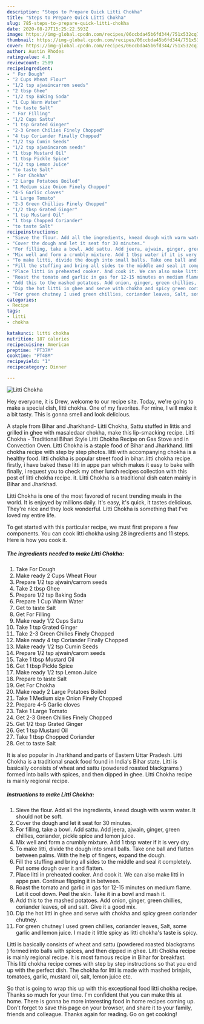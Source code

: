 ```yaml
---
description: "Steps to Prepare Quick Litti Chokha"
title: "Steps to Prepare Quick Litti Chokha"
slug: 785-steps-to-prepare-quick-litti-chokha
date: 2020-08-27T15:25:22.593Z
image: https://img-global.cpcdn.com/recipes/06ccbda45b6fd344/751x532cq70/litti-chokha-recipe-main-photo.jpg
thumbnail: https://img-global.cpcdn.com/recipes/06ccbda45b6fd344/751x532cq70/litti-chokha-recipe-main-photo.jpg
cover: https://img-global.cpcdn.com/recipes/06ccbda45b6fd344/751x532cq70/litti-chokha-recipe-main-photo.jpg
author: Austin Rhodes
ratingvalue: 4.8
reviewcount: 2589
recipeingredient:
- " For Dough"
- "2 Cups Wheat Flour"
- "1/2 tsp ajwaincarrom seeds"
- "2 tbsp Ghee"
- "1/2 tsp Baking Soda"
- "1 Cup Warm Water"
- "to taste Salt"
- " For Filling"
- "1/2 Cups Sattu"
- "1 tsp Grated Ginger"
- "2-3 Green Chilies Finely Chopped"
- "4 tsp Coriander Finally Chopped"
- "1/2 tsp Cumin Seeds"
- "1/2 tsp ajwaincarom seeds"
- "1 tbsp Mustard Oil"
- "1 tbsp Pickle Spice"
- "1/2 tsp Lemon Juice"
- "to taste Salt"
- " For Chokha"
- "2 Large Potatoes Boiled"
- "1 Medium size Onion Finely Chopped"
- "4-5 Garlic cloves"
- "1 Large Tomato"
- "2-3 Green Chillies Finely Chopped"
- "1/2 tbsp Grated Ginger"
- "1 tsp Mustard Oil"
- "1 tbsp Chopped Coriander"
- "to taste Salt"
recipeinstructions:
- "Sieve the flour. Add all the ingredients, knead dough with warm water. It should not be soft."
- "Cover the dough and let it seat for 30 minutes."
- "For filling, take a bowl. Add sattu. Add jeera, ajwain, ginger, green chillies, coriander, pickle spice and lemon juice."
- "Mix well and form a crumbly mixture. Add 1 tbsp water if it is very dry."
- "To make litti, divide the dough into small balls. Take one ball and flatten between palms. With the help of fingers, expand the dough."
- "Fill the stuffing and bring all sides to the middle and seal it completely. Put some dough over it and flatten."
- "Place litti in preheated cooker. And cook it. We can also make litti in appe pan. Continue flipping it in between."
- "Roast the tomato and garlic in gas for 12-15 minutes on medium flame. Let it cool down. Peel the skin. Take it in a bowl and mash it."
- "Add this to the mashed potatoes. Add onion, ginger, green chillies, coriander leaves, oil and salt. Give it a good mix."
- "Dip the hot litti in ghee and serve with chokha and spicy green coriander chutney."
- "For green chutney I used green chillies, coriander leaves, Salt, some garlic and lemon juice. I made it little spicy as litti chokha&#39;s taste is spicy."
categories:
- Recipe
tags:
- litti
- chokha

katakunci: litti chokha 
nutrition: 187 calories
recipecuisine: American
preptime: "PT37M"
cooktime: "PT48M"
recipeyield: "1"
recipecategory: Dinner

---
```



![Litti Chokha](https://img-global.cpcdn.com/recipes/06ccbda45b6fd344/751x532cq70/litti-chokha-recipe-main-photo.jpg)

Hey everyone, it is Drew, welcome to our recipe site. Today, we're going to make a special dish, litti chokha. One of my favorites. For mine, I will make it a bit tasty. This is gonna smell and look delicious.

A staple from Bihar and Jharkhand- Litti Chokha, Sattu stuffed in littis and grilled in ghee with masaledaar chokha, make this lip-smacking recipe. Litti Chokha - Traditional Bihari Style Litti Chokha Recipe on Gas Stove and in Convection Oven. Litti Chokha is a staple food of Bihar and Jharkhand. litti chokha recipe with step by step photos. litti with accompanying chokha is a healthy food. litti chokha is popular street food in bihar..litti chokha recipe. firstly, i have baked these litti in appe pan which makes it easy to bake with finally, i request you to check my other lunch recipes collection with this post of litti chokha recipe. it. Litti Chokha is a traditional dish eaten mainly in Bihar and Jharkhad.

Litti Chokha is one of the most favored of recent trending meals in the world. It is enjoyed by millions daily. It's easy, it's quick, it tastes delicious. They're nice and they look wonderful. Litti Chokha is something that I've loved my entire life.


To get started with this particular recipe, we must first prepare a few components. You can cook litti chokha using 28 ingredients and 11 steps. Here is how you cook it.

<!--inarticleads1-->

##### The ingredients needed to make Litti Chokha:

1. Take  For Dough
1. Make ready 2 Cups Wheat Flour
1. Prepare 1/2 tsp ajwain/carrom seeds
1. Take 2 tbsp Ghee
1. Prepare 1/2 tsp Baking Soda
1. Prepare 1 Cup Warm Water
1. Get to taste Salt
1. Get  For Filling
1. Make ready 1/2 Cups Sattu
1. Take 1 tsp Grated Ginger
1. Take 2-3 Green Chilies Finely Chopped
1. Make ready 4 tsp Coriander Finally Chopped
1. Make ready 1/2 tsp Cumin Seeds
1. Prepare 1/2 tsp ajwain/carom seeds
1. Take 1 tbsp Mustard Oil
1. Get 1 tbsp Pickle Spice
1. Make ready 1/2 tsp Lemon Juice
1. Prepare to taste Salt
1. Get  For Chokha
1. Make ready 2 Large Potatoes Boiled
1. Take 1 Medium size Onion Finely Chopped
1. Prepare 4-5 Garlic cloves
1. Take 1 Large Tomato
1. Get 2-3 Green Chillies Finely Chopped
1. Get 1/2 tbsp Grated Ginger
1. Get 1 tsp Mustard Oil
1. Take 1 tbsp Chopped Coriander
1. Get to taste Salt


It is also popular in Jharkhand and parts of Eastern Uttar Pradesh. Litti Chokha is a traditional snack food found in India&#39;s Bihar state. Litti is basically consists of wheat and sattu (powdered roasted blackgrams ) formed into balls with spices, and then dipped in ghee. Litti Chokha recipe is mainly regional recipe. 

<!--inarticleads2-->

##### Instructions to make Litti Chokha:

1. Sieve the flour. Add all the ingredients, knead dough with warm water. It should not be soft.
1. Cover the dough and let it seat for 30 minutes.
1. For filling, take a bowl. Add sattu. Add jeera, ajwain, ginger, green chillies, coriander, pickle spice and lemon juice.
1. Mix well and form a crumbly mixture. Add 1 tbsp water if it is very dry.
1. To make litti, divide the dough into small balls. Take one ball and flatten between palms. With the help of fingers, expand the dough.
1. Fill the stuffing and bring all sides to the middle and seal it completely. Put some dough over it and flatten.
1. Place litti in preheated cooker. And cook it. We can also make litti in appe pan. Continue flipping it in between.
1. Roast the tomato and garlic in gas for 12-15 minutes on medium flame. Let it cool down. Peel the skin. Take it in a bowl and mash it.
1. Add this to the mashed potatoes. Add onion, ginger, green chillies, coriander leaves, oil and salt. Give it a good mix.
1. Dip the hot litti in ghee and serve with chokha and spicy green coriander chutney.
1. For green chutney I used green chillies, coriander leaves, Salt, some garlic and lemon juice. I made it little spicy as litti chokha&#39;s taste is spicy.


Litti is basically consists of wheat and sattu (powdered roasted blackgrams ) formed into balls with spices, and then dipped in ghee. Litti Chokha recipe is mainly regional recipe. It is most famous recipe in Bihar for breakfast. This litti chokha recipe comes with step by step instructions so that you end up with the perfect dish. The chokha for litti is made with mashed brinjals, tomatoes, garlic, mustard oil, salt, lemon juice etc. 

So that is going to wrap this up with this exceptional food litti chokha recipe. Thanks so much for your time. I'm confident that you can make this at home. There is gonna be more interesting food in home recipes coming up. Don't forget to save this page on your browser, and share it to your family, friends and colleague. Thanks again for reading. Go on get cooking!

